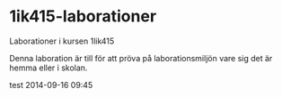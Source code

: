 1ik415-laborationer
===================

Laborationer i kursen 1lik415

Denna laboration är till för att pröva på laborationsmiljön vare sig det är hemma eller i skolan.

test 2014-09-16 09:45
